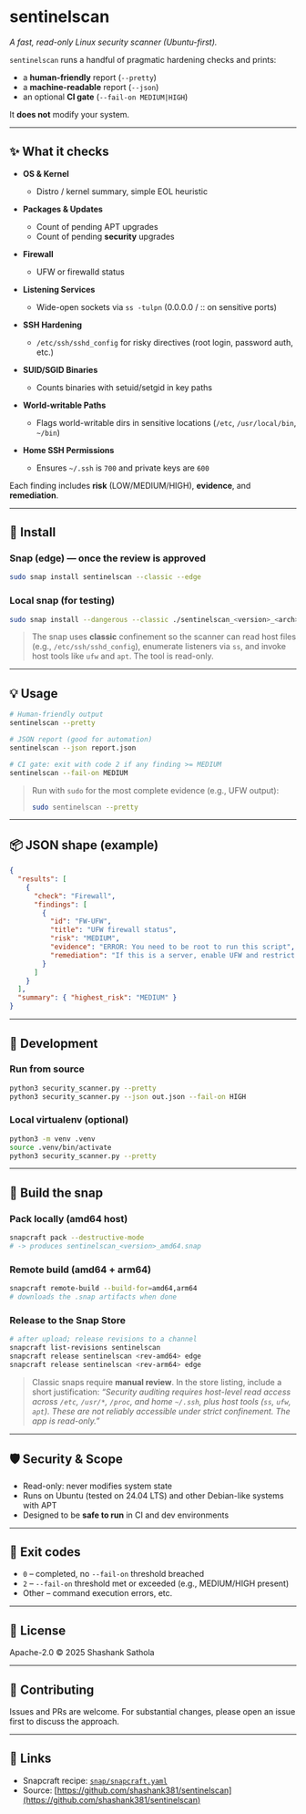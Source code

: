 # sentinelscan

*A fast, read-only Linux security scanner (Ubuntu-first).*

`sentinelscan` runs a handful of pragmatic hardening checks and prints:

* a **human-friendly** report (`--pretty`)
* a **machine-readable** report (`--json`)
* an optional **CI gate** (`--fail-on MEDIUM|HIGH`)

It **does not** modify your system.

---

## ✨ What it checks

* **OS & Kernel**

  * Distro / kernel summary, simple EOL heuristic
* **Packages & Updates**

  * Count of pending APT upgrades
  * Count of pending **security** upgrades
* **Firewall**

  * UFW or firewalld status
* **Listening Services**

  * Wide-open sockets via `ss -tulpn` (0.0.0.0 / :: on sensitive ports)
* **SSH Hardening**

  * `/etc/ssh/sshd_config` for risky directives (root login, password auth, etc.)
* **SUID/SGID Binaries**

  * Counts binaries with setuid/setgid in key paths
* **World-writable Paths**

  * Flags world-writable dirs in sensitive locations (`/etc`, `/usr/local/bin`, `~/bin`)
* **Home SSH Permissions**

  * Ensures `~/.ssh` is `700` and private keys are `600`

Each finding includes **risk** (LOW/MEDIUM/HIGH), **evidence**, and **remediation**.

---

## 🚀 Install

### Snap (edge) — once the review is approved

```bash
sudo snap install sentinelscan --classic --edge
```

### Local snap (for testing)

```bash
sudo snap install --dangerous --classic ./sentinelscan_<version>_<arch>.snap
```

> The snap uses **classic** confinement so the scanner can read host files (e.g., `/etc/ssh/sshd_config`), enumerate listeners via `ss`, and invoke host tools like `ufw` and `apt`. The tool is read-only.

---

## 💡 Usage

```bash
# Human-friendly output
sentinelscan --pretty

# JSON report (good for automation)
sentinelscan --json report.json

# CI gate: exit with code 2 if any finding >= MEDIUM
sentinelscan --fail-on MEDIUM
```

> Run with `sudo` for the most complete evidence (e.g., UFW output):
>
> ```bash
> sudo sentinelscan --pretty
> ```

---

## 📦 JSON shape (example)

```json
{
  "results": [
    {
      "check": "Firewall",
      "findings": [
        {
          "id": "FW-UFW",
          "title": "UFW firewall status",
          "risk": "MEDIUM",
          "evidence": "ERROR: You need to be root to run this script",
          "remediation": "If this is a server, enable UFW and restrict inbound ports: `sudo ufw enable` and add allow rules explicitly."
        }
      ]
    }
  ],
  "summary": { "highest_risk": "MEDIUM" }
}
```

---

## 🔧 Development

### Run from source

```bash
python3 security_scanner.py --pretty
python3 security_scanner.py --json out.json --fail-on HIGH
```

### Local virtualenv (optional)

```bash
python3 -m venv .venv
source .venv/bin/activate
python3 security_scanner.py --pretty
```

---

## 🧰 Build the snap

### Pack locally (amd64 host)

```bash
snapcraft pack --destructive-mode
# -> produces sentinelscan_<version>_amd64.snap
```

### Remote build (amd64 + arm64)

```bash
snapcraft remote-build --build-for=amd64,arm64
# downloads the .snap artifacts when done
```

### Release to the Snap Store

```bash
# after upload; release revisions to a channel
snapcraft list-revisions sentinelscan
snapcraft release sentinelscan <rev-amd64> edge
snapcraft release sentinelscan <rev-arm64> edge
```

> Classic snaps require **manual review**. In the store listing, include a short justification:
> *“Security auditing requires host-level read access across `/etc`, `/usr/*`, `/proc`, and home `~/.ssh`, plus host tools (`ss`, `ufw`, `apt`). These are not reliably accessible under strict confinement. The app is read-only.”*

---

## 🛡️ Security & Scope

* Read-only: never modifies system state
* Runs on Ubuntu (tested on 24.04 LTS) and other Debian-like systems with APT
* Designed to be **safe to run** in CI and dev environments

---

## 🧪 Exit codes

* `0` – completed, no `--fail-on` threshold breached
* `2` – `--fail-on` threshold met or exceeded (e.g., MEDIUM/HIGH present)
* Other – command execution errors, etc.

---

## 📄 License

Apache-2.0 © 2025 Shashank Sathola

---

## 🙌 Contributing

Issues and PRs are welcome. For substantial changes, please open an issue first to discuss the approach.

---

## 🔗 Links

* Snapcraft recipe: [`snap/snapcraft.yaml`](snap/snapcraft.yaml)
* Source: [https://github.com/shashank381/sentinelscan](https://github.com/shashank381/sentinelscan)
